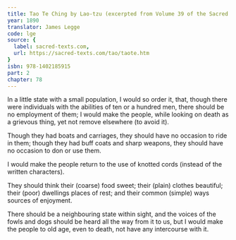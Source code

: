 ```yaml
---
title: Tao Te Ching by Lao-tzu (excerpted from Volume 39 of the Sacred Books of the East.)
year: 1890
translator: James Legge
code: lge
source: {
  label: sacred-texts.com,
  url: https://sacred-texts.com/tao/taote.htm
}
isbn: 978-1402185915
part: 2
chapter: 78
---
```

In a little state with a small population, I would so order it, that, though there were individuals with the abilities of ten or a hundred men, there should be no employment of them; I would make the people, while looking on death as a grievous thing, yet not remove elsewhere (to avoid it). 

Though they had boats and carriages, they should have no occasion to ride in them; though they had buff coats and sharp weapons, they should have no occasion to don or use them. 

I would make the people return to the use of knotted cords (instead of the written characters). 

They should think their (coarse) food sweet; their (plain) clothes beautiful; their (poor) dwellings places of rest; and their common (simple) ways sources of enjoyment. 

There should be a neighbouring state within sight, and the voices of the fowls and dogs should be heard all the way from it to us, but I would make the people to old age, even to death, not have any intercourse with it.